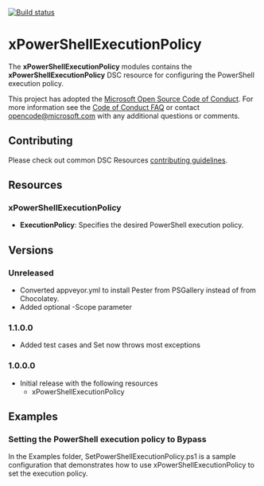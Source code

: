 [![Build status](https://ci.appveyor.com/api/projects/status/y2ohjd5q86oagghu/branch/master?svg=true)](https://ci.appveyor.com/project/PowerShell/xpowershellexecutionpolicy/branch/master)

# xPowerShellExecutionPolicy

The **xPowerShellExecutionPolicy** modules contains the **xPowerShellExecutionPolicy** DSC resource for configuring the PowerShell execution policy.


This project has adopted the [Microsoft Open Source Code of Conduct](https://opensource.microsoft.com/codeofconduct/).
For more information see the [Code of Conduct FAQ](https://opensource.microsoft.com/codeofconduct/faq/) or contact [opencode@microsoft.com](mailto:opencode@microsoft.com) with any additional questions or comments.

## Contributing

Please check out common DSC Resources [contributing guidelines](https://github.com/PowerShell/DscResource.Kit/blob/master/CONTRIBUTING.md).


## Resources

### xPowerShellExecutionPolicy

* **ExecutionPolicy**: Specifies the desired PowerShell execution policy.


## Versions

### Unreleased
* Converted appveyor.yml to install Pester from PSGallery instead of from Chocolatey.
* Added optional -Scope parameter

### 1.1.0.0

* Added test cases and Set now throws most exceptions

### 1.0.0.0

* Initial release with the following resources 
    - xPowerShellExecutionPolicy


## Examples

### Setting the PowerShell execution policy to Bypass 

In the Examples folder, SetPowerShellExecutionPolicy.ps1 is a sample configuration that demonstrates how to use xPowerShellExecutionPolicy to set the execution policy.
